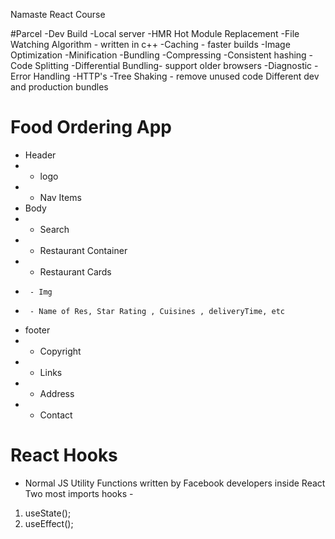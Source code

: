 Namaste React Course 

#Parcel
-Dev Build
-Local server
-HMR Hot Module Replacement
-File Watching Algorithm - written in c++
-Caching - faster builds
-Image Optimization
-Minification
-Bundling
-Compressing
-Consistent hashing
-Code Splitting
-Differential Bundling- support older browsers
-Diagnostic 
-Error Handling
-HTTP's
-Tree Shaking - remove unused code 
Different dev and production bundles


# Food Ordering App
 * Header
 *  - logo
 *  - Nav Items
 * Body
 *  - Search
 *  - Restaurant Container
 *    - Restaurant Cards
 *      - Img
 *      - Name of Res, Star Rating , Cuisines , deliveryTime, etc
 * footer
 *  - Copyright
 *  - Links
 *  - Address
 *  - Contact


# React Hooks
  * Normal JS Utility Functions written by Facebook developers inside React
   Two most imports hooks -
   1) useState();
   2) useEffect();

